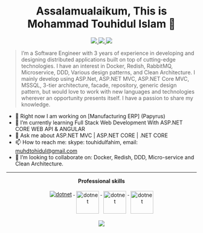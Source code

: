 <h1 align="center">Assalamualaikum, This is Mohammad Touhidul Islam 👋</h1>

<p align="center">
<a href="https://twitter.com/touhidulfahim" alt="touhidul fahim's github stats" target="_blank">
   <img src="https://img.shields.io/badge/-touhidulfahim-%23fff?style=flat-square&logo=twitter&logoColor=ffffff%22" />
 </a>
  <a href="https://www.linkedin.com/in/touhidulfahim/" alt="touhidul fahim's github stats" target="_blank">
   <img src="https://img.shields.io/badge/-touhidulfahim-blue?style=flat-square&logo=Linkedin&logoColor=white&link=https://www.linkedin.com/in/touhidulfahim/" />
 </a>
    <a href="#" alt="touhidul fahim's github stats" target="_blank">
   <img src="https://komarev.com/ghpvc/?username=touhidulfahim" />
 </a>
</p>

>I’m a Software Engineer with 3 years of experience in developing and designing distributed applications built on top of cutting-edge technologies. I have an interest in Docker, Redish, RabbitMQ, Microservice, DDD, Various design patterns, and Clean Architecture. I mainly develop using ASP.Net, ASP.NET MVC, ASP.NET Core MVC, MSSQL, 3-tier architecture, facade, repository, generic design pattern, but would love to work with new languages and technologies wherever an opportunity presents itself. I have a passion to share my knowledge.

- 🔭 Right now I am working on [Manufacturing ERP] (Papyrus)
- 🌱 I’m currently learning Full Stack Web Development With ASP.NET CORE WEB API & ANGULAR 
- 💬 Ask me about ASP.NET MVC | ASP.NET CORE | .NET CORE
- 📫 How to reach me: skype: touhidulfahim,  email: muhdtohidul@gmail.com
- 👯 I’m looking to collaborate on: Docker, Redish, DDD, Micro-service and Clean Architecture.

---

<p align="center"> 
 <strong>
  Professional skills
  </strong>
</p>

<p align="center">
  <a href="https://dotnet.microsoft.com/">
    <img src="https://www.vectorlogo.zone/logos/dotnet/dotnet-ar21.svg" alt="dotnet" style="vertical-align:top; margin:4px;">
  </a>
  <a href="https://dotnet.microsoft.com/">
    <img src="https://learnosmart.com/Content/images/courses/asp-net-mvc.jpg" alt="dotnet" height="60px" style="vertical-align:top; margin:4px;">
  </a>
  <a href="https://dotnet.microsoft.com/">
    <img src="https://upload.wikimedia.org/wikipedia/commons/e/ee/.NET_Core_Logo.svg" height="60px" alt="dotnet" style="vertical-align:top; margin:4px;">
  </a> 
 <a href="https://www.microsoft.com/en-us/sql-server/">
    <img src="https://logowik.com/content/uploads/images/microsoft-sql-server4529.jpg" height="60px" alt="dotnet" style="vertical-align:top; margin:4px;">
  </a>  
</p>

<p align="center">
  <a href="#" alt="touhidul fahim's github stats"><img src="https://github-readme-stats.vercel.app/api?username=touhidulfahim" /></a>
</p>
